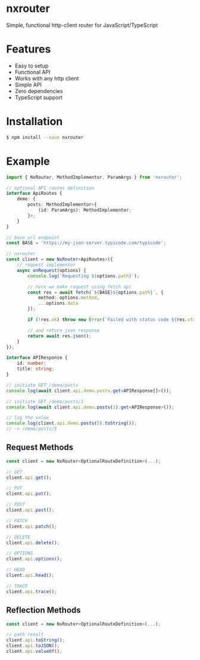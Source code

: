 # nxrouter

Simple, functional http-client router for JavaScript/TypeScript

# Features

* Easy to setup
* Functional API
* Works with any http client
* Simple API
* Zero dependencies
* TypeScript support

# Installation

```sh
$ npm install --save nxrouter
```

# Example

```ts
import { NxRouter, MethodImplementor, ParamArgs } from 'nxrouter';

// optional API routes definition
interface ApiRoutes {
    demo: {
        posts: MethodImplementor<{
            (id: ParamArgs): MethodImplementor;
        }>;
    }
}

// base url endpoint
const BASE = 'https://my-json-server.typicode.com/typicode';

// nxrouter
const client = new NxRouter<ApiRoutes>({
    // request implementor
    async onRequest(options) {
        console.log(`Requesting ${options.path}`);

        // here we make request using fetch api
        const res = await fetch(`${BASE}${options.path}`, {
            method: options.method,
            ...options.data
        });

        if (!res.ok) throw new Error(`Failed with status code ${res.status}`);

        // and return json response
        return await res.json();
    }
});

interface APIResponse {
    id: number;
    title: string;
}

// initiate GET /demo/posts
console.log(await client.api.demo.posts.get<APIResponse[]>());

// initiate GET /demo/posts/1
console.log(await client.api.demo.posts(1).get<APIResponse>());

// log the value
console.log(client.api.demo.posts(5).toString());
// -> /demo/posts/5
```

## Request Methods

```js
const client = new NxRouter<OptionalRouteDefinition>(...);

// GET
client.api.get();

// PUT
client.api.put();

// POST
client.api.post();

// PATCH
client.api.patch();

// DELETE
client.api.delete();

// OPTIONS
client.api.options();

// HEAD
client.api.head();

// TRACE
client.api.trace();
```

## Reflection Methods

```js
const client = new NxRouter<OptionalRouteDefinition>(...);

// path result
client.api.toString();
client.api.toJSON();
client.api.valueOf();
```
